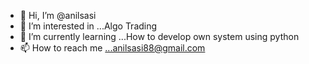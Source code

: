 - 👋 Hi, I’m @anilsasi
- 👀 I’m interested in ...Algo Trading
- 🌱 I’m currently learning ...How to develop own system using python 
- 📫 How to reach me ...anilsasi88@gmail.com

<!---
anilsasi/anilsasi is a ✨ special ✨ repository because its `README.md` (this file) appears on your GitHub profile.
You can click the Preview link to take a look at your changes.
--->

